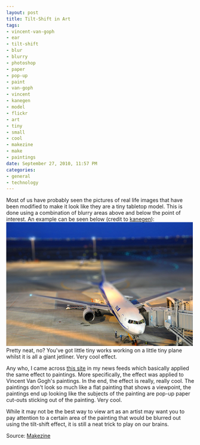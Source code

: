 ```yaml
--- 
layout: post
title: Tilt-Shift in Art
tags: 
- vincent-van-goph
- ear
- tilt-shift
- blur
- blurry
- photoshop
- paper
- pop-up
- paint
- van-goph
- vincent
- kanegen
- model
- flickr
- art
- tiny
- small
- cool
- makezine
- make
- paintings
date: September 27, 2010, 11:57 PM
categories: 
- general
- technology
---
```

Most of us have probably seen the pictures of real life images that have been modified to make it look like they are a tiny tabletop model. This is done using a combination of blurry areas above and below the point of interest. An example can be seen below (credit to [kanegen](http://www.flickr.com/photos/kanegen/3333184338/)):[![](files/2010/09/3333184338_45a2aba635.jpg "Plane Tilt-Shift")](http://www.flickr.com/photos/kanegen/3333184338/)Pretty neat, no? You've got little tiny works working on a little tiny plane whilst it is all a giant jetliner. Very cool effect.

Any who, I came across [this site](http://www.artcyclopedia.com/hot/tilt-shift-van-gogh.htm) in my news feeds which basically applied the same effect to paintings. More specifically, the effect was applied to Vincent Van Gogh's paintings. In the end, the effect is really, really cool. The paintings don't look so much like a flat painting that shows a viewpoint, the paintings end up looking like the subjects of the painting are pop-up paper cut-outs sticking out of the painting. Very cool.

While it may not be the best way to view art as an artist may want you to pay attention to a certain area of the painting that would be blurred out using the tilt-shift effect, it is still a neat trick to play on our brains.

Source: [Makezine](http://blog.makezine.com/archive/2010/09/tilt-shift_van_gogh.html)
